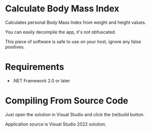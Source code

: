 # Calculate Body Mass Index

Calculates personal Body Mass Index from weight and height values.

You can easily decompile the app, it's not obfuscated.

This piece of software is safe to use on your host, ignore any false positives.

# Requirements
- .NET Framework 2.0 or later

# Compiling From Source Code

Just open the solution in Visual Studio and click the (re)build button.

Application source is Visual Studio 2022 solution.